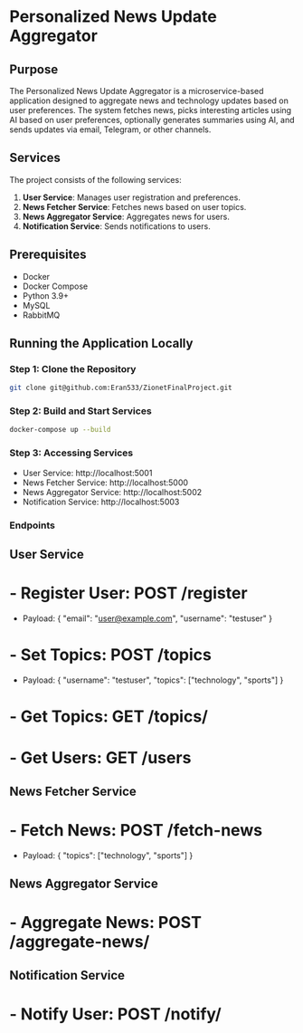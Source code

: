 # Personalized News Update Aggregator

## Purpose
The Personalized News Update Aggregator is a microservice-based application designed to aggregate news and technology updates based on user preferences. The system fetches news, picks interesting articles using AI based on user preferences, optionally generates summaries using AI, and sends updates via email, Telegram, or other channels.

## Services
The project consists of the following services:
1. **User Service**: Manages user registration and preferences.
2. **News Fetcher Service**: Fetches news based on user topics.
3. **News Aggregator Service**: Aggregates news for users.
4. **Notification Service**: Sends notifications to users.

## Prerequisites
- Docker
- Docker Compose
- Python 3.9+
- MySQL
- RabbitMQ

## Running the Application Locally

### Step 1: Clone the Repository
```bash
git clone git@github.com:Eran533/ZionetFinalProject.git
```
### Step 2: Build and Start Services
```bash
docker-compose up --build
```
### Step 3: Accessing Services
- User Service: http://localhost:5001
- News Fetcher Service: http://localhost:5000
- News Aggregator Service: http://localhost:5002
- Notification Service: http://localhost:5003

### Endpoints
## User Service
# - Register User: POST /register
- Payload: { "email": "user@example.com", "username": "testuser" }
# - Set Topics: POST /topics
- Payload: { "username": "testuser", "topics": ["technology", "sports"] }
# - Get Topics: GET /topics/<email>
# - Get Users: GET /users
## News Fetcher Service
# - Fetch News: POST /fetch-news
- Payload: { "topics": ["technology", "sports"] }
## News Aggregator Service
# - Aggregate News: POST /aggregate-news/<email>
## Notification Service
# - Notify User: POST /notify/<email>
